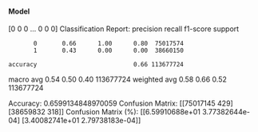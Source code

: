 #### Model
[0 0 0 ... 0 0 0]
Classification Report:
              precision    recall  f1-score   support

           0       0.66      1.00      0.80  75017574
           1       0.43      0.00      0.00  38660150

    accuracy                           0.66 113677724
   macro avg       0.54      0.50      0.40 113677724
weighted avg       0.58      0.66      0.52 113677724

Accuracy: 0.6599134848970059
Confusion Matrix:
[[75017145      429]
 [38659832      318]]
Confusion Matrix (%):
[[6.59910688e+01 3.77382644e-04]
 [3.40082741e+01 2.79738183e-04]]
